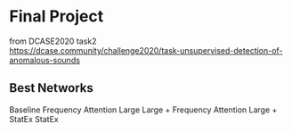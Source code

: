 # Final Project
from DCASE2020 task2 <br/>
https://dcase.community/challenge2020/task-unsupervised-detection-of-anomalous-sounds <br/>

## Best Networks
Baseline
Frequency Attention
Large
Large + Frequency Attention
Large + StatEx
StatEx

